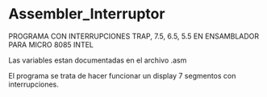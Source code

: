 # Assembler_Interruptor


PROGRAMA CON INTERRUPCIONES TRAP, 7.5, 6.5, 5.5 EN ENSAMBLADOR PARA MICRO 8085 INTEL

Las variables estan documentadas en el archivo .asm

El programa se trata de hacer funcionar un display 7 segmentos con interrupciones. 
